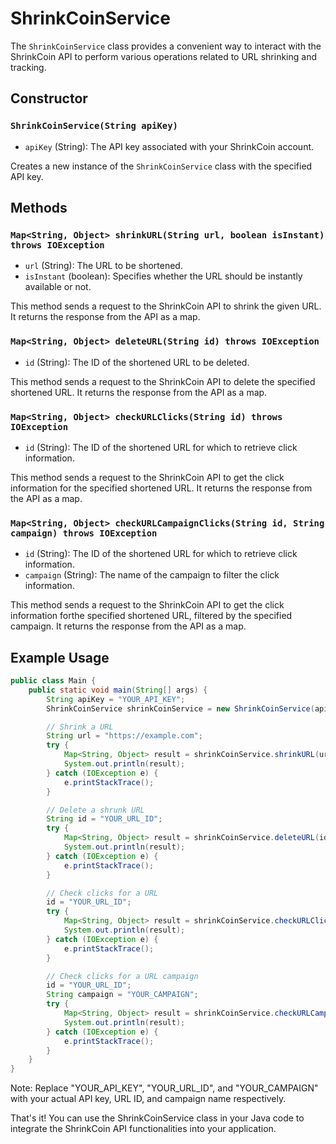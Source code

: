 # ShrinkCoinService

The `ShrinkCoinService` class provides a convenient way to interact with the ShrinkCoin API to perform various operations related to URL shrinking and tracking.

## Constructor

### `ShrinkCoinService(String apiKey)`

- `apiKey` (String): The API key associated with your ShrinkCoin account.

Creates a new instance of the `ShrinkCoinService` class with the specified API key.

## Methods

### `Map<String, Object> shrinkURL(String url, boolean isInstant) throws IOException`

- `url` (String): The URL to be shortened.
- `isInstant` (boolean): Specifies whether the URL should be instantly available or not.

This method sends a request to the ShrinkCoin API to shrink the given URL. It returns the response from the API as a map.

### `Map<String, Object> deleteURL(String id) throws IOException`

- `id` (String): The ID of the shortened URL to be deleted.

This method sends a request to the ShrinkCoin API to delete the specified shortened URL. It returns the response from the API as a map.

### `Map<String, Object> checkURLClicks(String id) throws IOException`

- `id` (String): The ID of the shortened URL for which to retrieve click information.

This method sends a request to the ShrinkCoin API to get the click information for the specified shortened URL. It returns the response from the API as a map.

### `Map<String, Object> checkURLCampaignClicks(String id, String campaign) throws IOException`

- `id` (String): The ID of the shortened URL for which to retrieve click information.
- `campaign` (String): The name of the campaign to filter the click information.

This method sends a request to the ShrinkCoin API to get the click information forthe specified shortened URL, filtered by the specified campaign. It returns the response from the API as a map.

## Example Usage

```java
public class Main {
    public static void main(String[] args) {
        String apiKey = "YOUR_API_KEY";
        ShrinkCoinService shrinkCoinService = new ShrinkCoinService(apiKey);

        // Shrink a URL
        String url = "https://example.com";
        try {
            Map<String, Object> result = shrinkCoinService.shrinkURL(url, true);
            System.out.println(result);
        } catch (IOException e) {
            e.printStackTrace();
        }

        // Delete a shrunk URL
        String id = "YOUR_URL_ID";
        try {
            Map<String, Object> result = shrinkCoinService.deleteURL(id);
            System.out.println(result);
        } catch (IOException e) {
            e.printStackTrace();
        }

        // Check clicks for a URL
        id = "YOUR_URL_ID";
        try {
            Map<String, Object> result = shrinkCoinService.checkURLClicks(id);
            System.out.println(result);
        } catch (IOException e) {
            e.printStackTrace();
        }

        // Check clicks for a URL campaign
        id = "YOUR_URL_ID";
        String campaign = "YOUR_CAMPAIGN";
        try {
            Map<String, Object> result = shrinkCoinService.checkURLCampaignClicks(id, campaign);
            System.out.println(result);
        } catch (IOException e) {
            e.printStackTrace();
        }
    }
}
```
Note: Replace "YOUR_API_KEY", "YOUR_URL_ID", and "YOUR_CAMPAIGN" with your actual API key, URL ID, and campaign name respectively.

That's it! You can use the ShrinkCoinService class in your Java code to integrate the ShrinkCoin API functionalities into your application.

